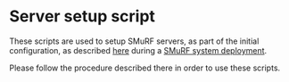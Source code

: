 # Server setup script

These scripts are used to setup SMuRF servers, as part of the initial configuration, as described [here](https://confluence.slac.stanford.edu/display/SMuRF/SMuRF+System+Initial+Configuration) during a [SMuRF system deployment](https://confluence.slac.stanford.edu/display/SMuRF/SMuRF+Deployment).

Please follow the procedure described there in order to use these scripts.
